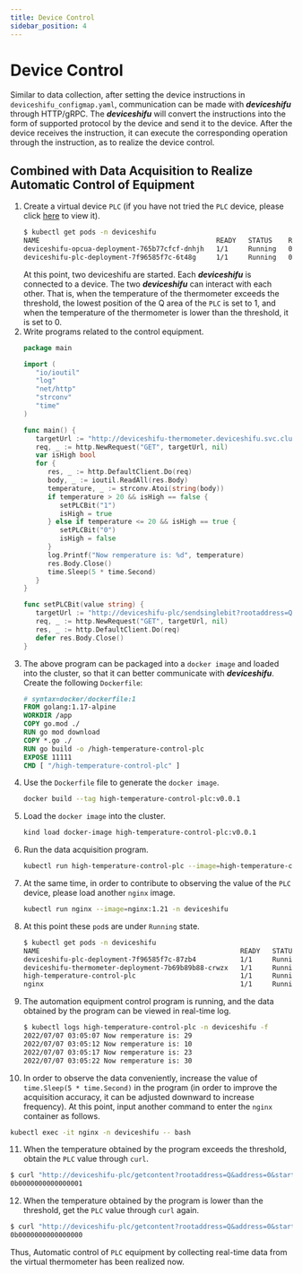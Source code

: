 ```yaml
---
title: Device Control
sidebar_position: 4
---
```


# Device Control

Similar to data collection, after setting the device instructions in `deviceshifu_configmap.yaml`, communication can be made with ***deviceshifu*** through HTTP/gRPC. The ***deviceshifu*** will convert the instructions into the form of supported  protocol by the device and send it to the device. After the device receives the instruction, it can execute the corresponding operation through the instruction, as to realize the device control.

## Combined with Data Acquisition to Realize Automatic Control of Equipment

1. Create a virtual device `PLC` (if you have not tried the `PLC` device, please click [here](quickstart/connect-a-plc.md) to view it).
   ```bash
   $ kubectl get pods -n deviceshifu
   NAME                                            READY   STATUS    RESTARTS   AGE
   deviceshifu-opcua-deployment-765b77cfcf-dnhjh   1/1     Running   0          14m
   deviceshifu-plc-deployment-7f96585f7c-6t48g     1/1     Running   0          7m8s
   ```
   At this point, two deviceshifu are started. Each ***deviceshifu*** is connected to a device. The two ***deviceshifu*** can interact with each other. That is, when the temperature of the thermometer exceeds the threshold, the lowest position of the Q area of the `PLC` is set to 1, and when the temperature of the thermometer is lower than the threshold, it is set to 0.
2. Write programs related to the control equipment.
   ```go
   package main  
   
   import (  
      "io/ioutil"  
      "log"
      "net/http"
      "strconv"
      "time"
   )  
   
   func main() {  
      targetUrl := "http://deviceshifu-thermometer.deviceshifu.svc.cluster.local/read_value"  
      req, _ := http.NewRequest("GET", targetUrl, nil)  
      var isHigh bool  
      for {  
         res, _ := http.DefaultClient.Do(req)  
         body, _ := ioutil.ReadAll(res.Body)  
         temperature, _ := strconv.Atoi(string(body))  
         if temperature > 20 && isHigh == false {  
            setPLCBit("1")  
            isHigh = true  
         } else if temperature <= 20 && isHigh == true {  
            setPLCBit("0")  
            isHigh = false  
         }  
         log.Printf("Now remperature is: %d", temperature)  
         res.Body.Close()  
         time.Sleep(5 * time.Second)  
      }  
   }  
   
   func setPLCBit(value string) {  
      targetUrl := "http://deviceshifu-plc/sendsinglebit?rootaddress=Q&address=0&start=0&digit=0&value=" + value  
      req, _ := http.NewRequest("GET", targetUrl, nil)  
      res, _ := http.DefaultClient.Do(req)  
      defer res.Body.Close()  
   }
   ```
3. The above program can be packaged into a `docker image` and loaded into the cluster, so that it can better communicate with ***deviceshifu***. Create the following `Dockerfile`:
   ```dockerfile
   # syntax=docker/dockerfile:1  
   FROM golang:1.17-alpine  
   WORKDIR /app  
   COPY go.mod ./  
   RUN go mod download  
   COPY *.go ./  
   RUN go build -o /high-temperature-control-plc 
   EXPOSE 11111  
   CMD [ "/high-temperature-control-plc" ]
   ```
4. Use the `Dockerfile` file to generate the `docker image`.
   ```bash
   docker build --tag high-temperature-control-plc:v0.0.1
   ```
5. Load the `docker image` into the cluster.
   ```bash
   kind load docker-image high-temperature-control-plc:v0.0.1
   ```
6. Run the data acquisition program.
   ```bash
   kubectl run high-temperature-control-plc --image=high-temperature-control-plc:v0.0.1
   ```
7. At the same time, in order to contribute to observing the value of the `PLC` device, please load another `nginx` image.
   ```bash
   kubectl run nginx --image=nginx:1.21 -n deviceshifu
   ```
8. At this point these `pod`s are under `Running` state.
   ```bash
   $ kubectl get pods -n deviceshifu
   NAME                                                  READY   STATUS    RESTARTS   AGE
   deviceshifu-plc-deployment-7f96585f7c-87zb4           1/1     Running   0          20m
   deviceshifu-thermometer-deployment-7b69b89b88-crwzx   1/1     Running   0          67m
   high-temperature-control-plc                          1/1     Running   0          8m54s
   nginx                                                 1/1     Running   0          61m
   ```
9. The automation equipment control program is running, and the data obtained by the program can be viewed in real-time log.
   ```bash
   $ kubectl logs high-temperature-control-plc -n deviceshifu -f 
   2022/07/07 03:05:07 Now remperature is: 29
   2022/07/07 03:05:12 Now remperature is: 10
   2022/07/07 03:05:17 Now remperature is: 23
   2022/07/07 03:05:22 Now remperature is: 30
   ```
10. In order to observe the data conveniently, increase the value of `time.Sleep(5 * time.Second)` in the program (in order to improve the acquisition accuracy, it can be adjusted downward to increase frequency). At this point, input another command to enter the `nginx` container as follows.
   ```bash
   kubectl exec -it nginx -n deviceshifu -- bash
   ```
11. When the temperature obtained by the program exceeds the threshold, obtain the `PLC` value through `curl`.
   ```bash
   $ curl "http://deviceshifu-plc/getcontent?rootaddress=Q&address=0&start=0"; echo
   0b0000000000000001
   ```
12. When the temperature obtained by the program is lower than the threshold, get the `PLC` value through `curl` again.
   ```bash
   $ curl "http://deviceshifu-plc/getcontent?rootaddress=Q&address=0&start=0"; echo
   0b0000000000000000
   ```

Thus, Automatic control of `PLC` equipment by collecting real-time data from the virtual thermometer has been realized now.
